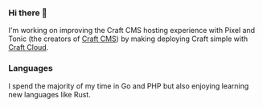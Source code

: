 ### Hi there 👋

I'm working on improving the Craft CMS hosting experience with Pixel and Tonic (the creators of [Craft CMS](https://craftcms.com)) by making deploying Craft simple with [Craft Cloud](https://craft.cloud). 

### Languages

I spend the majority of my time in Go and PHP but also enjoying learning new languages like Rust.

